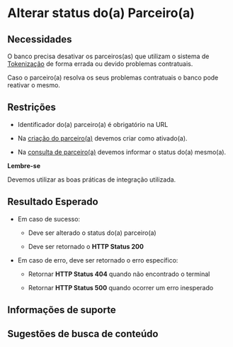 # Alterar status do(a) Parceiro(a)

## Necessidades

O banco precisa desativar os parceiros(as) que utilizam o sistema de [Tokenização](../README.md) de forma errada ou devido 
problemas contratuais.

Caso o parceiro(a) resolva os seus problemas contratuais o banco pode reativar o mesmo.
    
## Restrições

- Identificador do(a) parceiro(a) é obrigatório na URL

- Na [criação do parceiro(a)](005-cricao-parceiro-parte-I.md) devemos criar como ativado(a).

- Na [consulta de parceiro(a)](015-consulta-parceiro.md) devemos informar o status do(a) mesmo(a).

**Lembre-se** 

Devemos utilizar as boas práticas de integração utilizada.

## Resultado Esperado

- Em caso de sucesso:

    - Deve ser alterado o status do(a) parceiro(a)
    
    - Deve ser retornado o **HTTP Status 200**
    
- Em caso de erro, deve ser retornado o erro específico:

    - Retornar **HTTP Status 404** quando não encontrado o terminal
    
    - Retornar **HTTP Status 500** quando ocorrer um erro inesperado

## Informações de suporte

## Sugestões de busca de conteúdo